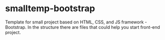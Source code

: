 # smalltemp-bootstrap
Template for small project based on HTML, CSS, and JS framework - Bootstrap. In the structure there are files that could help you start front-end project.
